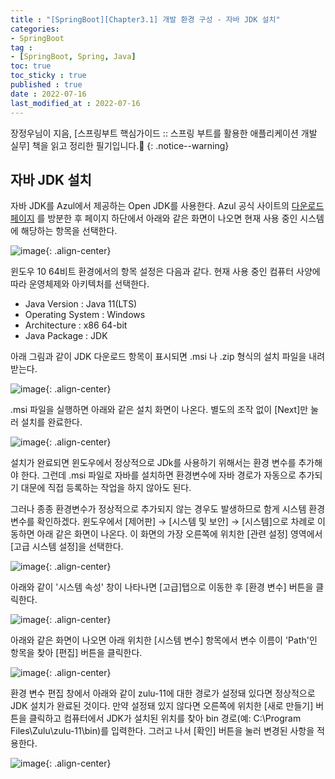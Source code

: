 ```yaml
---
title : "[SpringBoot][Chapter3.1] 개발 환경 구성 - 자바 JDK 설치"
categories:
- SpringBoot
tag :
- [SpringBoot, Spring, Java]
toc: true
toc_sticky : true
published : true
date : 2022-07-16
last_modified_at : 2022-07-16
---
```






장정우님이 지음, [스프링부트 핵심가이드 :: 스프링 부트를 활용한 애플리케이션 개발 실무] 책을 읽고 정리한 필기입니다.📢
{: .notice--warning}



## 자바 JDK 설치

자바 JDK를 Azul에서 제공하는 Open JDK를 사용한다.  Azul 공식 사이트의 [다운로드 페이지] 를 방분한 후 페이지 하단에서 아래와 같은 화면이 나오면 현재 사용 중인 시스템에 해당하는 항목을 선택한다.

[다운로드 페이지]: https://www.azul.com/downloads/?package=jdk



![image](https://user-images.githubusercontent.com/13410737/179361336-117351a7-8a41-495d-a571-b2a036739393.png){: .align-center}

윈도우 10 64비트 환경에서의 항목 설정은 다음과 같다. 현재 사용 중인 컴퓨터 사양에 따라 운영체제와 아키텍처를 선택한다.

- Java Version : Java 11(LTS)
- Operating System : Windows
- Architecture : x86 64-bit
- Java Package : JDK



아래 그림과 같이 JDK 다운로드 항목이 표시되면 .msi 나 .zip 형식의 설치 파일을 내려 받는다.

![image](https://user-images.githubusercontent.com/13410737/179361378-25866414-e515-4e26-b51e-97c29f4701c7.png){: .align-center}

.msi 파일을 실행하면 아래와 같은 설치 화면이 나온다. 별도의 조작 없이 [Next]만 눌러 설치를 완료한다.

![image](https://user-images.githubusercontent.com/13410737/179361428-4341424d-2e2e-4458-9e70-fc426e75bf2f.png){: .align-center}

설치가 완료되면 윈도우에서 정상적으로 JDk를 사용하기 위해서는 환경 변수를 추가해야 한다. 그런데 .msi 파일로 자바를 설치하면 환경변수에 자바 경로가 자동으로 추가되기 대문에 직접 등록하는 작업을 하지 않아도 된다.

그러나 종종 환경변수가 정상적으로 추가되지 않는 경우도 발생하므로 함게 시스템 환경변수를 확인하겠다. 윈도우에서 [제어판] → [시스템 및 보안] → [시스템]으로 차례로 이동하면 아래 같은 화면이 나온다. 이 화면의 가장 오른쪽에 위치한 [관련 설정] 영역에서 [고급 시스템 설정]을 선택한다.

![image](https://user-images.githubusercontent.com/13410737/179361594-bf927dfe-9836-4e79-869e-7feda2153b78.png){: .align-center}

 아래와 같이 '시스템 속성' 창이 나타나면 [고급]탭으로 이동한 후 [환경 변수] 버튼을 클릭한다.

![image](https://user-images.githubusercontent.com/13410737/179361622-3590f026-3dd4-4800-9e84-d710866631d4.png){: .align-center}

아래와 같은 화면이 나오면 아래 위치한 [시스템 변수] 항목에서 변수 이름이 'Path'인 항목을 찾아 [편집] 버튼을 클릭한다.

![image](https://user-images.githubusercontent.com/13410737/179361679-fcd51e44-c7e1-45bc-a2fd-3cf70b4ebba0.png){: .align-center}

환경 변수 편집 창에서 아래와 같이 zulu-11에 대한 경로가 설정돼 있다면 정상적으로 JDK 설치가 완료된 것이다. 만약 설정돼 있지 않다면 오른쪽에 위치한 [새로 만들기] 버튼을 클릭하고 컴퓨터에서 JDK가 설치된 위치를 찾아 bin 경로(예: C:\Program Files\Zulu\zulu-11\bin)를 입력한다. 그러고 나서 [확인] 버튼을 눌러 변경된 사항을 적용한다.

![image](https://user-images.githubusercontent.com/13410737/179361766-10e09355-9bac-4e6e-8534-f0834205e5c9.png){: .align-center}



